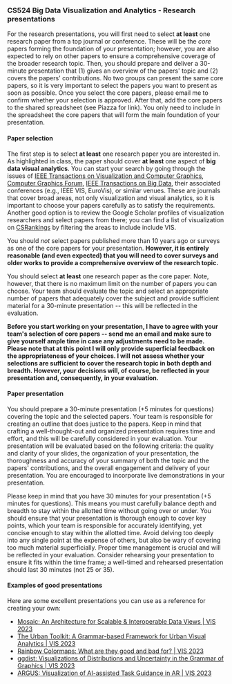 ### CS524 Big Data Visualization and Analytics - Research presentations


For the research presentations, you will first need to select **at least** one research paper from a top journal or conference. These will be the *core* papers forming the foundation of your presentation; however, you are also expected to rely on other papers to ensure a comprehensive coverage of the broader research topic. Then, you should prepare and deliver a 30-minute presentation that (1) gives an overview of the papers' topic and (2) covers the papers' contributions. No two groups can present the same core papers, so it is very important to select the papers you want to present as soon as possible. Once you select the core papers, please email me to confirm whether your selection is approved. After that, add the core papers to the shared spreadsheet (see Piazza for link). You only need to include in the spreadsheet the core papers that will form the main foundation of your presentation.

#### Paper selection

The first step is to select **at least** one research paper you are interested in. As highlighted in class, the paper should cover **at least** one aspect of **big data visual analytics**. You can start your search by going through the issues of [IEEE Transactions on Visualization and Computer Graphics](https://ieeexplore.ieee.org/xpl/RecentIssue.jsp?punumber=2945), [Computer Graphics Forum](https://onlinelibrary.wiley.com/journal/14678659), [IEEE Transactions on Big Data](https://ieeexplore.ieee.org/xpl/RecentIssue.jsp?punumber=6687317), their associated conferences (e.g., IEEE VIS, EuroVis), or similar venues. These are journals that cover broad areas, not only visualization and visual analytics, so it is important to choose your papers carefully as to satisfy the requirements. Another good option is to review the Google Scholar profiles of visualization researchers and select papers from there; you can find a list of visualization on [CSRankings](https://csrankings.org/#/index?visualization&us) by filtering the areas to include include VIS.

You should *not* select papers published more than 10 years ago or surveys as one of the core papers for your presentation. **However, it is entirely reasonable (and even expected) that you will need to cover surveys and older works to provide a comprehensive overview of the research topic.**

You should select **at least** one research paper as the core paper. Note, however, that there is no maximum limit on the number of papers you can choose. Your team should evaluate the topic and select an appropriate number of papers that adequately cover the subject and provide sufficient material for a 30-minute presentation -- this will be reflected in the evaluation.

**Before you start working on your presentation, I have to agree with your team's selection of core papers -- send me an email and make sure to give yourself ample time in case any adjustments need to be made. Please note that at this point I will only provide superficial feedback on the appropriateness of your choices. I will not assess whether your selections are sufficient to cover the research topic in both depth and breadth. However, your decisions will, of course, be reflected in your presentation and, consequently, in your evaluation.**

#### Paper presentation

You should prepare a 30-minute presentation (+5 minutes for questions) covering the topic and the selected papers. Your team is responsible for creating an outline that does justice to the papers. Keep in mind that crafting a well-thought-out and organized presentation requires time and effort, and this will be carefully considered in your evaluation. Your presentation will be evaluated based on the following criteria: the quality and clarity of your slides, the organization of your presentation, the thoroughness and accuracy of your summary of both the topic and the papers' contributions, and the overall engagement and delivery of your presentation. You are encouraged to incorporate live demonstrations in your presentation.

Please keep in mind that you have 30 minutes for your presentation (+5 minutes for questions). This means you must carefully balance depth and breadth to stay within the allotted time without going over or under. You should ensure that your presentation is thorough enough to cover key points, which your team is responsible for accurately identifying, yet concise enough to stay within the allotted time. Avoid delving too deeply into any single point at the expense of others, but also be wary of covering too much material superficially. Proper time management is crucial and will be reflected in your evaluation. Consider rehearsing your presentation to ensure it fits within the time frame; a well-timed and rehearsed presentation should last 30 minutes (not 25 or 35).

#### Examples of good presentations

Here are some excellent presentations you can use as a reference for creating your own:

- [Mosaic: An Architecture for Scalable & Interoperable Data Views | VIS 2023](https://www.youtube.com/watch?v=txIvM1dA3EM)
- [The Urban Toolkit: A Grammar-based Framework for Urban Visual Analytics | VIS 2023](https://www.youtube.com/watch?v=LF27VgtUGQ4)
- [Rainbow Colormaps: What are they good and bad for? | VIS 2023](https://www.youtube.com/watch?v=uqIVnWz_eOY)
- [ggdist: Visualizations of Distributions and Uncertainty in the Grammar of Graphics | VIS 2023 ](https://www.youtube.com/watch?v=htJORACnb54)
- [ARGUS: Visualization of AI-assisted Task Guidance in AR | VIS 2023](https://www.youtube.com/watch?v=qBDonJbkDjQ)
